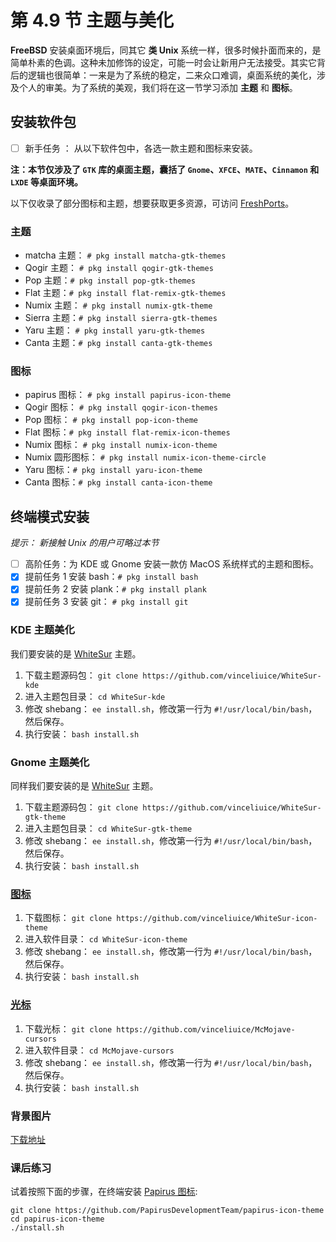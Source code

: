 # 第 4.9 节 主题与美化

**FreeBSD** 安装桌面环境后，同其它 **类 Unix** 系统一样，很多时候扑面而来的，是简单朴素的色调。这种未加修饰的设定，可能一时会让新用户无法接受。其实它背后的逻辑也很简单：一来是为了系统的稳定，二来众口难调，桌面系统的美化，涉及个人的审美。为了系统的美观，我们将在这一节学习添加 **主题** 和 **图标**。

## 安装软件包

- [ ] 新手任务 ： 从以下软件包中，各选一款主题和图标来安装。

**注：本节仅涉及了 `GTK` 库的桌面主题，囊括了 `Gnome`、`XFCE`、`MATE`、`Cinnamon` 和 `LXDE` 等桌面环境。**

以下仅收录了部分图标和主题，想要获取更多资源，可访问 [FreshPorts](https://www.freshports.org)。

### 主题

- matcha 主题： `# pkg install matcha-gtk-themes`
- Qogir 主题： `# pkg install qogir-gtk-themes`
- Pop 主题：`# pkg install pop-gtk-themes`
- Flat 主题：`# pkg install flat-remix-gtk-themes`
- Numix 主题： `# pkg install numix-gtk-theme`
- Sierra 主题：`# pkg install sierra-gtk-themes`
- Yaru 主题： `# pkg install yaru-gtk-themes`
- Canta 主题：`# pkg install canta-gtk-themes`

### 图标

- papirus 图标： `# pkg install papirus-icon-theme`
- Qogir 图标： `# pkg install qogir-icon-themes`
- Pop 图标： `# pkg install pop-icon-theme`
- Flat 图标：`# pkg install flat-remix-icon-themes`
- Numix 图标： `# pkg install numix-icon-theme`
- Numix 圆形图标： `# pkg install numix-icon-theme-circle`
- Yaru 图标：`# pkg install yaru-icon-theme`
- Canta 图标：`# pkg install canta-icon-theme`

## 终端模式安装

_提示： 新接触 Unix 的用户可略过本节_

- [ ] 高阶任务：为 KDE 或 Gnome 安装一款仿 MacOS 系统样式的主题和图标。
- [x] 提前任务 1 安装 bash：`# pkg install bash`
- [x] 提前任务 2 安装 plank：`# pkg install plank`
- [x] 提前任务 3 安装 git： `# pkg install git`

### KDE 主题美化

我们要安装的是 [WhiteSur](https://www.pling.com/p/1398840/) 主题。

1. 下载主题源码包： `git clone https://github.com/vinceliuice/WhiteSur-kde`
2. 进入主题包目录： `cd WhiteSur-kde`
3. 修改 shebang： `ee install.sh`，修改第一行为 `#!/usr/local/bin/bash`，然后保存。
4. 执行安装： `bash install.sh`

### Gnome 主题美化

同样我们要安装的是 [WhiteSur](https://www.pling.com/p/1403328/) 主题。

1. 下载主题源码包： `git clone https://github.com/vinceliuice/WhiteSur-gtk-theme`
2. 进入主题包目录： `cd WhiteSur-gtk-theme`
3. 修改 shebang： `ee install.sh`，修改第一行为 `#!/usr/local/bin/bash`，然后保存。
4. 执行安装： `bash install.sh`

### [图标](https://www.pling.com/p/1405756/)

1. 下载图标： `git clone https://github.com/vinceliuice/WhiteSur-icon-theme`
2. 进入软件目录： `cd WhiteSur-icon-theme`
3. 修改 shebang： `ee install.sh`，修改第一行为 `#!/usr/local/bin/bash`，然后保存。
4. 执行安装： `bash install.sh`

### [光标](https://www.pling.com/p/1355701/)

1. 下载光标： `git clone https://github.com/vinceliuice/McMojave-cursors`
2. 进入软件目录： `cd McMojave-cursors`
3. 修改 shebang： `ee install.sh`，修改第一行为 `#!/usr/local/bin/bash`，然后保存。
4. 执行安装： `bash install.sh`

### 背景图片

[下载地址](https://github.com/vinceliuice/WhiteSur-kde/tree/master/wallpaper)

### 课后练习

试着按照下面的步骤，在终端安装 [Papirus 图标](https://www.gnome-look.org/p/1166289/):

```shell
git clone https://github.com/PapirusDevelopmentTeam/papirus-icon-theme
cd papirus-icon-theme
./install.sh
```
